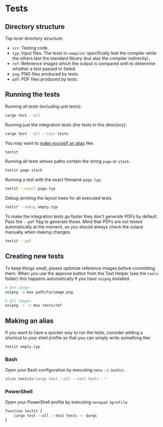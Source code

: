 # Tests

## Directory structure

Top level directory structure:

- `src`: Testing code.
- `typ`: Input files. The tests in `compiler` specifically test the compiler
  while the others test the standard library (but also the compiler indirectly).
- `ref`: Reference images which the output is compared with to determine whether
  a test passed or failed.
- `png`: PNG files produced by tests.
- `pdf`: PDF files produced by tests.

## Running the tests

Running all tests (including unit tests):

```bash
cargo test --all
```

Running just the integration tests (the tests in this directory):

```bash
cargo test --all --test tests
```

You may want to [make yourself an alias](#making-an-alias) like:

```bash
testit
```

Running all tests whose paths contain the string `page` or `stack`.

```bash
testit page stack
```

Running a test with the exact filename `page.typ`.

```bash
testit --exact page.typ
```

Debug-printing the layout trees for all executed tests.

```bash
testit --debug empty.typ
```

To make the integration tests go faster they don't generate PDFs by default.
Pass the `--pdf` flag to generate those. Mind that PDFs are not tested
automatically at the moment, so you should always check the output manually when
making changes.

```bash
testit --pdf
```

## Creating new tests

To keep things small, please optimize reference images before committing them.
When you use the approve button from the Test Helper (see the `tools` folder)
this happens automatically if you have `oxipng` installed.

```bash
# One image
oxipng -o max path/to/image.png

# All images
oxipng -r -o max tests/ref
```

## Making an alias

If you want to have a quicker way to run the tests, consider adding a shortcut
to your shell profile so that you can simply write something like:

```bash
testit empty.typ
```

### Bash

Open your Bash configuration by executing `nano ~/.bashrc`.

```bash
alias testit="cargo test --all --test tests --"
```

### PowerShell

Open your PowerShell profile by executing `notepad $profile`.

```ps
function testit {
    cargo test --all --test tests -- $args
}
```
